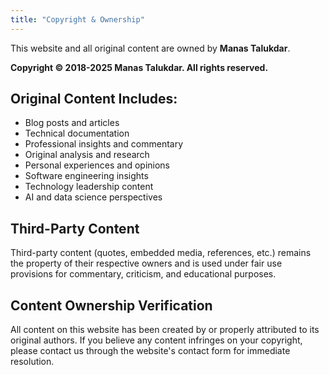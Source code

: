```yaml
---
title: "Copyright & Ownership"
---
```


This website and all original content are owned by **Manas Talukdar**.

**Copyright © 2018-2025 Manas Talukdar. All rights reserved.**

## Original Content Includes:
- Blog posts and articles
- Technical documentation  
- Professional insights and commentary
- Original analysis and research
- Personal experiences and opinions
- Software engineering insights
- Technology leadership content
- AI and data science perspectives

## Third-Party Content
Third-party content (quotes, embedded media, references, etc.) remains the property of their respective owners and is used under fair use provisions for commentary, criticism, and educational purposes.

## Content Ownership Verification
All content on this website has been created by or properly attributed to its original authors. If you believe any content infringes on your copyright, please contact us through the website's contact form for immediate resolution.
